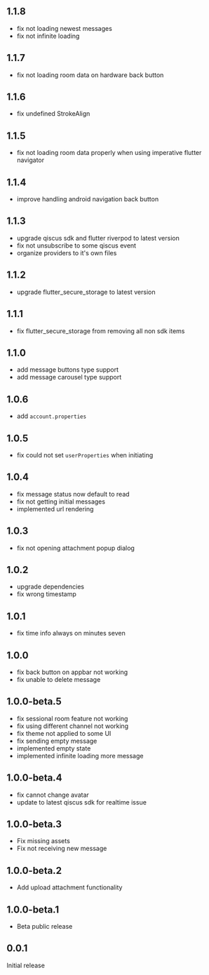 ## 1.1.8

- fix not loading newest messages
- fix not infinite loading

## 1.1.7

- fix not loading room data on hardware back button

## 1.1.6

- fix undefined StrokeAlign

## 1.1.5

- fix not loading room data properly when using imperative flutter navigator

## 1.1.4

- improve handling android navigation back button

## 1.1.3

- upgrade qiscus sdk and flutter riverpod to latest version
- fix not unsubscribe to some qiscus event
- organize providers to it's own files

## 1.1.2

- upgrade flutter_secure_storage to latest version

## 1.1.1

- fix flutter_secure_storage from removing all non sdk items

## 1.1.0

- add message buttons type support
- add message carousel type support

## 1.0.6

- add `account.properties`

## 1.0.5

- fix could not set `userProperties` when initiating

## 1.0.4

- fix message status now default to read
- fix not getting initial messages
- implemented url rendering

## 1.0.3

- fix not opening attachment popup dialog

## 1.0.2

- upgrade dependencies
- fix wrong timestamp

## 1.0.1

- fix time info always on minutes seven

## 1.0.0

- fix back button on appbar not working
- fix unable to delete message

## 1.0.0-beta.5

- fix sessional room feature not working
- fix using different channel not working
- fix theme not applied to some UI
- fix sending empty message
- implemented empty state
- implemented infinite loading more message

## 1.0.0-beta.4

- fix cannot change avatar
- update to latest qiscus sdk for realtime issue

## 1.0.0-beta.3

- Fix missing assets
- Fix not receiving new message

## 1.0.0-beta.2

- Add upload attachment functionality

## 1.0.0-beta.1

- Beta public release

## 0.0.1

Initial release
